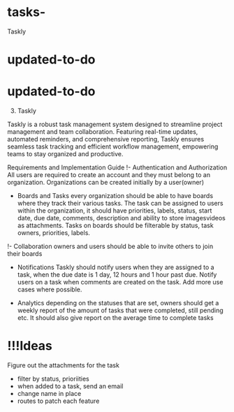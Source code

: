 # tasks-
 Taskly
# updated-to-do
 
# updated-to-do
 
3. Taskly

Taskly is a robust task management system designed to streamline project management and team collaboration. Featuring real-time updates, automated reminders, and comprehensive reporting, Taskly ensures seamless task tracking and efficient workflow management, empowering teams to stay organized and productive.

Requirements and Implementation Guide
!-  Authentication and Authorization All users are required to create an account and they must belong to an organization. Organizations can be created initially by a user(owner) 


- Boards and Tasks every organization should be able to have boards where they track their various tasks. The task can be assigned to users within the organization, it should have priorities, labels, status, start date, due date, comments, description and ability to store imagesvideos as attachments. Tasks on boards should be filterable by status, task owners, priorities, labels.

!-  Collaboration owners and users should be able to invite others to join their boards

- Notifications Taskly should notify users when they are assigned to a task, when the due date is 1 day, 12 hours and 1 hour past due. Notify users on a task when comments are created on the task. Add more use cases where possible.

- Analytics depending on the statuses that are set, owners should get a weekly report of the amount of tasks that were completed, still pending etc. It should also give report on the average time to complete tasks

 

 # !!!Ideas
 Figure out the attachments for the task
 - filter by status, prioriities
 - when added to a task, send an email
 - change name in place 
 - routes to patch each feature